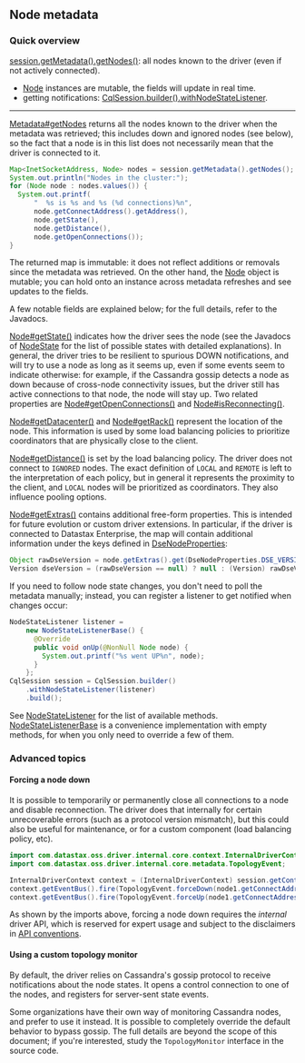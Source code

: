<!--
Licensed to the Apache Software Foundation (ASF) under one
or more contributor license agreements.  See the NOTICE file
distributed with this work for additional information
regarding copyright ownership.  The ASF licenses this file
to you under the Apache License, Version 2.0 (the
"License"); you may not use this file except in compliance
with the License.  You may obtain a copy of the License at

  http://www.apache.org/licenses/LICENSE-2.0

Unless required by applicable law or agreed to in writing,
software distributed under the License is distributed on an
"AS IS" BASIS, WITHOUT WARRANTIES OR CONDITIONS OF ANY
KIND, either express or implied.  See the License for the
specific language governing permissions and limitations
under the License.
-->

## Node metadata

### Quick overview

[session.getMetadata().getNodes()][Metadata#getNodes]: all nodes known to the driver (even if not
actively connected).

* [Node] instances are mutable, the fields will update in real time.
* getting notifications:
  [CqlSession.builder().withNodeStateListener][SessionBuilder.withNodeStateListener].

-----

[Metadata#getNodes] returns all the nodes known to the driver when the metadata was retrieved; this
includes down and ignored nodes (see below), so the fact that a node is in this list does not
necessarily mean that the driver is connected to it.

```java
Map<InetSocketAddress, Node> nodes = session.getMetadata().getNodes();
System.out.println("Nodes in the cluster:");
for (Node node : nodes.values()) {
  System.out.printf(
      "  %s is %s and %s (%d connections)%n",
      node.getConnectAddress().getAddress(),
      node.getState(),
      node.getDistance(),
      node.getOpenConnections());
}
```

The returned map is immutable: it does not reflect additions or removals since the metadata was
retrieved. On the other hand, the [Node] object is mutable; you can hold onto an instance across
metadata refreshes and see updates to the fields.

A few notable fields are explained below; for the full details, refer to the Javadocs.

[Node#getState()] indicates how the driver sees the node (see the Javadocs of [NodeState] for the
list of possible states with detailed explanations). In general, the driver tries to be resilient to
spurious DOWN notifications, and will try to use a node as long as it seems up, even if some events
seem to indicate otherwise: for example, if the Cassandra gossip detects a node as down because of
cross-node connectivity issues, but the driver still has active connections to that node, the node
will stay up. Two related properties are [Node#getOpenConnections()] and [Node#isReconnecting()].

[Node#getDatacenter()] and [Node#getRack()] represent the location of the node. This information is
used by some load balancing policies to prioritize coordinators that are physically close to the
client.

[Node#getDistance()] is set by the load balancing policy. The driver does not connect to `IGNORED`
nodes. The exact definition of `LOCAL` and `REMOTE` is left to the interpretation of each policy,
but in general it represents the proximity to the client, and `LOCAL` nodes will be prioritized as
coordinators. They also influence pooling options.

[Node#getExtras()] contains additional free-form properties. This is intended for future evolution
or custom driver extensions. In particular, if the driver is connected to Datastax Enterprise, the
map will contain additional information under the keys defined in [DseNodeProperties]:

```java
Object rawDseVersion = node.getExtras().get(DseNodeProperties.DSE_VERSION);
Version dseVersion = (rawDseVersion == null) ? null : (Version) rawDseVersion;
```

If you need to follow node state changes, you don't need to poll the metadata manually; instead,
you can register a listener to get notified when changes occur:

```java
NodeStateListener listener =
    new NodeStateListenerBase() {
      @Override
      public void onUp(@NonNull Node node) {
        System.out.printf("%s went UP%n", node);
      }
    };
CqlSession session = CqlSession.builder()
    .withNodeStateListener(listener)
    .build();
``` 

See [NodeStateListener] for the list of available methods. [NodeStateListenerBase] is a
convenience implementation with empty methods, for when you only need to override a few of them.

### Advanced topics

#### Forcing a node down

It is possible to temporarily or permanently close all connections to a node and disable
reconnection. The driver does that internally for certain unrecoverable errors (such as a protocol
version mismatch), but this could also be useful for maintenance, or for a custom component (load
balancing policy, etc). 

```java
import com.datastax.oss.driver.internal.core.context.InternalDriverContext;
import com.datastax.oss.driver.internal.core.metadata.TopologyEvent;

InternalDriverContext context = (InternalDriverContext) session.getContext();
context.getEventBus().fire(TopologyEvent.forceDown(node1.getConnectAddress()));
context.getEventBus().fire(TopologyEvent.forceUp(node1.getConnectAddress()));
```

As shown by the imports above, forcing a node down requires the *internal* driver API, which is 
reserved for expert usage and subject to the disclaimers in
[API conventions](../../../api_conventions/).

#### Using a custom topology monitor

By default, the driver relies on Cassandra's gossip protocol to receive notifications about the
node states. It opens a control connection to one of the nodes, and registers for server-sent state
events.

Some organizations have their own way of monitoring Cassandra nodes, and prefer to use it instead.
It is possible to completely override the default behavior to bypass gossip. The full details are
beyond the scope of this document; if you're interested, study the `TopologyMonitor` interface in
the source code.


[Metadata#getNodes]:         https://docs.datastax.com/en/drivers/java/4.5/com/datastax/oss/driver/api/core/metadata/Metadata.html#getNodes--
[Node]:                      https://docs.datastax.com/en/drivers/java/4.5/com/datastax/oss/driver/api/core/metadata/Node.html
[Node#getState()]:           https://docs.datastax.com/en/drivers/java/4.5/com/datastax/oss/driver/api/core/metadata/Node.html#getState--
[Node#getDatacenter()]:      https://docs.datastax.com/en/drivers/java/4.5/com/datastax/oss/driver/api/core/metadata/Node.html#getDatacenter--
[Node#getRack()]:            https://docs.datastax.com/en/drivers/java/4.5/com/datastax/oss/driver/api/core/metadata/Node.html#getRack--
[Node#getDistance()]:        https://docs.datastax.com/en/drivers/java/4.5/com/datastax/oss/driver/api/core/metadata/Node.html#getDistance--
[Node#getExtras()]:          https://docs.datastax.com/en/drivers/java/4.5/com/datastax/oss/driver/api/core/metadata/Node.html#getExtras--
[Node#getOpenConnections()]: https://docs.datastax.com/en/drivers/java/4.5/com/datastax/oss/driver/api/core/metadata/Node.html#getOpenConnections--
[Node#isReconnecting()]:     https://docs.datastax.com/en/drivers/java/4.5/com/datastax/oss/driver/api/core/metadata/Node.html#isReconnecting--
[NodeState]:                 https://docs.datastax.com/en/drivers/java/4.5/com/datastax/oss/driver/api/core/metadata/NodeState.html
[NodeStateListener]:         https://docs.datastax.com/en/drivers/java/4.5/com/datastax/oss/driver/api/core/metadata/NodeStateListener.html
[NodeStateListenerBase]:     https://docs.datastax.com/en/drivers/java/4.5/com/datastax/oss/driver/api/core/metadata/NodeStateListenerBase.html
[SessionBuilder.withNodeStateListener]: https://docs.datastax.com/en/drivers/java/4.5/com/datastax/oss/driver/api/core/session/SessionBuilder.html#withNodeStateListener-com.datastax.oss.driver.api.core.metadata.NodeStateListener-
[DseNodeProperties]: https://docs.datastax.com/en/drivers/java/4.5/com/datastax/dse/driver/api/core/metadata/DseNodeProperties.html
